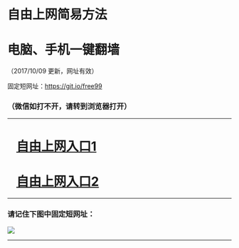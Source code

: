 ﻿# 自由上网简易方法

# 电脑、手机一键翻墙

（2017/10/09 更新，网址有效）

固定短网址：https://git.io/free99

### （微信如打不开，请转到浏览器打开）


***





# &nbsp;&nbsp; <a href="http://ft2806328916.fwq-tz-1001.info/fwqtz01.html?t=100900114942 " target="_blank">自由上网入口1</a>
# &nbsp;&nbsp; <a href="http://ft1208119171.fwq-tz-1002.info/fwqtz02.html?t=10090019947 " target="_blank">自由上网入口2</a>
***

### 请记住下图中固定短网址：

<img src="https://s3-us-west-2.amazonaws.com/fwq-1001/yjfq-20170905okok.png" /> 


***

